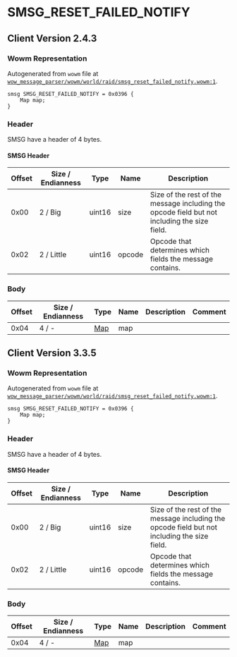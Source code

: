 # SMSG_RESET_FAILED_NOTIFY

## Client Version 2.4.3

### Wowm Representation

Autogenerated from `wowm` file at [`wow_message_parser/wowm/world/raid/smsg_reset_failed_notify.wowm:1`](https://github.com/gtker/wow_messages/tree/main/wow_message_parser/wowm/world/raid/smsg_reset_failed_notify.wowm#L1).
```rust,ignore
smsg SMSG_RESET_FAILED_NOTIFY = 0x0396 {
    Map map;
}
```
### Header

SMSG have a header of 4 bytes.

#### SMSG Header

| Offset | Size / Endianness | Type   | Name   | Description |
| ------ | ----------------- | ------ | ------ | ----------- |
| 0x00   | 2 / Big           | uint16 | size   | Size of the rest of the message including the opcode field but not including the size field.|
| 0x02   | 2 / Little        | uint16 | opcode | Opcode that determines which fields the message contains.|

### Body

| Offset | Size / Endianness | Type | Name | Description | Comment |
| ------ | ----------------- | ---- | ---- | ----------- | ------- |
| 0x04 | 4 / - | [Map](map.md) | map |  |  |

## Client Version 3.3.5

### Wowm Representation

Autogenerated from `wowm` file at [`wow_message_parser/wowm/world/raid/smsg_reset_failed_notify.wowm:1`](https://github.com/gtker/wow_messages/tree/main/wow_message_parser/wowm/world/raid/smsg_reset_failed_notify.wowm#L1).
```rust,ignore
smsg SMSG_RESET_FAILED_NOTIFY = 0x0396 {
    Map map;
}
```
### Header

SMSG have a header of 4 bytes.

#### SMSG Header

| Offset | Size / Endianness | Type   | Name   | Description |
| ------ | ----------------- | ------ | ------ | ----------- |
| 0x00   | 2 / Big           | uint16 | size   | Size of the rest of the message including the opcode field but not including the size field.|
| 0x02   | 2 / Little        | uint16 | opcode | Opcode that determines which fields the message contains.|

### Body

| Offset | Size / Endianness | Type | Name | Description | Comment |
| ------ | ----------------- | ---- | ---- | ----------- | ------- |
| 0x04 | 4 / - | [Map](map.md) | map |  |  |

